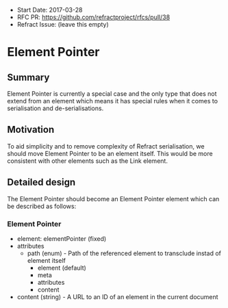 - Start Date: 2017-03-28
- RFC PR: https://github.com/refractproject/rfcs/pull/38
- Refract Issue: (leave this empty)

# Element Pointer

## Summary

Element Pointer is currently a special case and the only type that does not
extend from an element which means it has special rules when it comes to
serialisation and de-serialisations.

## Motivation

To aid simplicity and to remove complexity of Refract serialisation, we should
move Element Pointer to be an element itself. This would be more consistent
with other elements such as the Link element.

## Detailed design

The Element Pointer should become an Element Pointer element which can be
described as follows:

### Element Pointer

+ element: elementPointer (fixed)
+ attributes
    + path (enum) - Path of the referenced element to transclude instad of element itself
        + element (default)
        + meta
        + attributes
        + content
+ content (string) - A URL to an ID of an element in the current document
